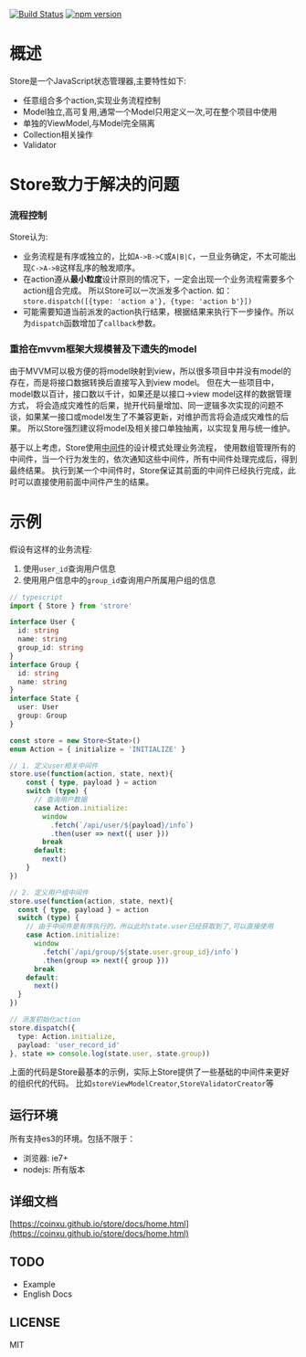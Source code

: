 [![Build Status](https://travis-ci.org/CoinXu/store.svg?branch=master)](https://travis-ci.org/CoinXu/store)
[![npm version](https://badge.fury.io/js/sugo-store.svg)](https://badge.fury.io/js/sugo-store)

# 概述
Store是一个JavaScript状态管理器,主要特性如下:
+ 任意组合多个action,实现业务流程控制
+ Model独立,高可复用,通常一个Model只用定义一次,可在整个项目中使用
+ 单独的ViewModel,与Model完全隔离
+ Collection相关操作
+ Validator

# Store致力于解决的问题
### 流程控制
Store认为:

+ 业务流程是有序或独立的，比如`A->B->C`或`A|B|C`，一旦业务确定，不太可能出现`C->A->B`这样乱序的触发顺序。
+ 在action遵从**最小粒度**设计原则的情况下，一定会出现一个业务流程需要多个action组合完成。
   所以Store可以一次派发多个action. 如：`store.dispatch([{type: 'action a'}, {type: 'action b'}])`
+ 可能需要知道当前派发的action执行结果，根据结果来执行下一步操作。所以为`dispatch`函数增加了`callback`参数。

### 重拾在mvvm框架大规模普及下遗失的model
由于MVVM可以极方便的将model映射到view，所以很多项目中并没有model的存在，而是将接口数据转换后直接写入到view model。
但在大一些项目中，model数以百计，接口数以千计，如果还是以接口->view model这样的数据管理方式，
将会造成灾难性的后果，抛开代码量增加、同一逻辑多次实现的问题不谈，如果某一接口或model发生了不兼容更新，对维护而言将会造成灾难性的后果。
所以Store强烈建议将model及相关接口单独抽离，以实现复用与统一维护。

基于以上考虑，Store使用[中间件](https://coinxu.github.io/store/docs/store.html#中间件)的设计模式处理业务流程，
使用数组管理所有的中间件，当一个行为发生的，依次通知这些中间件，所有中间件处理完成后，得到最终结果。
执行到某一个中间件时，Store保证其前面的中间件已经执行完成，此时可以直接使用前面中间件产生的结果。

# 示例
假设有这样的业务流程:

1. 使用`user_id`查询用户信息
2. 使用用户信息中的`group_id`查询用户所属用户组的信息

```ts
// typescript
import { Store } from 'strore'

interface User {
  id: string
  name: string
  group_id: string
}
interface Group {
  id: string
  name: string
}
interface State {
  user: User
  group: Group
}

const store = new Store<State>()
enum Action = { initialize = 'INITIALIZE' }

// 1. 定义user相关中间件
store.use(function(action, state, next){
    const { type, payload } = action
    switch (type) {
      // 查询用户数据
      case Action.initialize:
        window
          .fetch(`/api/user/${payload}/info`)
          .then(user => next({ user }))
        break
      default:
        next()
    }
})

// 2. 定义用户组中间件
store.use(function(action, state, next){
  const { type, payload } = action
  switch (type) {
    // 由于中间件是有序执行的，所以此时state.user已经获取到了,可以直接使用
    case Action.initialize:
      window
        .fetch(`/api/group/${state.user.group_id}/info`)
        .then(group => next({ group }))
      break
    default:
      next()
  }
})

// 派发初始化action
store.dispatch({
  type: Action.initialize,
  payload: 'user_record_id'
}, state => console.log(state.user, state.group))
```
上面的代码是Store最基本的示例，实际上Store提供了一些基础的中间件来更好的组织代的代码。
比如`storeViewModelCreator`,`StoreValidatorCreator`等

## 运行环境
所有支持es3的环境。包括不限于：
+ 浏览器: ie7+
+ nodejs: 所有版本

## 详细文档
[https://coinxu.github.io/store/docs/home.html](https://coinxu.github.io/store/docs/home.html)

## TODO
+ Example
+ English Docs

## LICENSE
MIT
